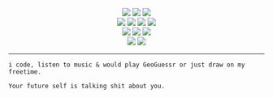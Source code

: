 
<p align="center">
  <img src="https://img.shields.io/badge/-JavaScript-black?style=flat-square&logo=javascript" />
  <img src="https://img.shields.io/badge/-php-black?style=flat-square&logo=php&logoColor=e34f26" />
  <img src="https://img.shields.io/badge/-Python-black?style=flat-square&logo=python&logoColor=1572b6" /> <br>
  <img src="https://img.shields.io/badge/-xampp-black?style=flat-square&logo=Xampp" />  
  <img src="https://img.shields.io/badge/-Vim-black?style=flat-square&logo=Vim" />  
  <img src="https://img.shields.io/badge/-PowerShell-black?style=flat-square&logo=Powershell" />  
  <img src="https://img.shields.io/badge/-Node.js-black?style=flat-square&logo=Node.js" /> <br>
  <img src="https://img.shields.io/badge/-Sublime-black?style=flat-square&logo=sublime-text" /> 
  <img src="https://img.shields.io/badge/-Termius-black?style=flat-square&logo=termius-ssh-client" /> 
  <img src="https://img.shields.io/badge/-Git-black?style=flat-square&logo=git" /> <br>
  <img src="https://img.shields.io/badge/-GitHub-black?style=flat-square&logo=github" /> 
  <img src="https://img.shields.io/badge/-npm-black?style=flat-square&logo=npm" /> 
</p>

___


```
i code, listen to music & would play GeoGuessr or just draw on my freetime. 

Your future self is talking shit about you.


```

<!-- <hr> 
<p align="center">
  <img src="https://github.com/fxmiko/fxmiko/blob/master/assets/coding-hoodie.gif" alt="GIF is being loaded">
</p>

<hr>  -->



<!-- ## <img height="40" src="https://raw.githubusercontent.com/extgfx/extgfx/master/assets/kyubey.gif"/>  Connect With Me! 

<img align="right" height="40" src="https://raw.githubusercontent.com/fxmiko/fxmiko/master/assets/RecklessDrearyGyrfalcon.gif"/>

[![](https://img.shields.io/badge/Linktree-1de9b6?flat-square&logo=LinkTree&logoColor=white&color=gray)](https://linktr.ee/tenjinmiko)
  
[![](https://img.shields.io/badge/Ethereum-3C3C3D?style=flat-circle&logo=Ethereum&logoColor=white&color=gray)](https://github.com/fxmiko/fxmiko/blob/master/crypto.txt)  -->
